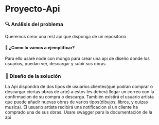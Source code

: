 # Proyecto-Api

### 🔍 Análisis del problema




Queremos crear una rest api que disponga de un repositorio




#### 🤔 ¿Como lo vamos a ejemplificar?


Para ello usaré node con mongo para crear una api de diseño donde los usuarios, puedan ver, descargar y subir sus obras.







### 📐 Diseño de la solución

La Api dispondrá de dos tipos de usuarios:clientes(que podran comprar o descargar ciertas obras de arte) a estos les deberá llegar un correo con la confirmacion de su compra o descarga. También existirá el usuario artista que puede añadir nuevas obras de varios tipos(dibujos, libros, y quizas musica). El usuario artista recibirá una notificacion si un cliente ha comprado una de sus obras. Usare swagger para la documentación de la api